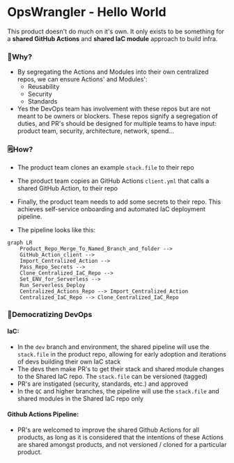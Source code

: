 # OpsWrangler - Hello World
This product doesn't do much on it's own. It only exists to be something for a **shared GitHub Actions** and **shared IaC module** approach to build infra.

### 🤔Why?

- By segregating the Actions and Modules into their own centralized repos, we can ensure Actions' and Modules':
  - Reusability
  - Security
  - Standards
- Yes the DevOps team has involvement with these repos but are not meant to be owners or blockers. These repos signify a segregation of duties, and PR's should be designed for multiple teams to have input: product team, security, architecture, network, spend...

### 🗒️How?

- The product team clones an example `stack.file` to their repo

- The product team copies an GitHub Actions `client.yml` that calls a shared GitHub Action, to their repo

- Finally, the product team needs to add some secrets to their repo. This achieves self-service onboarding and automated IaC deployment pipeline. 

- The pipeline looks like this:

```mermaid
graph LR
    Product_Repo_Merge_To_Named_Branch_and_folder -->
    GitHub_Action_client -->
    Import_Centralized_Action -->
    Pass_Repo_Secrets -->
    Clone_Centralized_IaC_Repo -->
    Set_ENV_for_Serverless -->
    Run_Serverless_Deploy
    Centralized_Actions_Repo --> Import_Centralized_Action
    Centralized_IaC_Repo --> Clone_Centralized_IaC_Repo
```

### 🙌Democratizing DevOps

#### IaC:

- In the `dev` branch and environment, the shared pipeline will use the `stack.file` in the product repo, allowing for early adoption and iterations of devs building their own IaC stack
- The devs then make PR's to get their stack and shared module changes to the Shared IaC repo. The `stack.file` can be versioned (tagged)
- PR's are instigated (security, standards, etc.) and approved
- In the `QC` and higher branches, the pipeline will use the `stack.file` and shared modules in the Shared IaC repo only

#### Github Actions Pipeline:
- PR's are welcomed to improve the shared Github Actions for all products, as long as it is considered that the intentions of these Actions are shared amongst products, and not versioned / cloned for a particular product.
